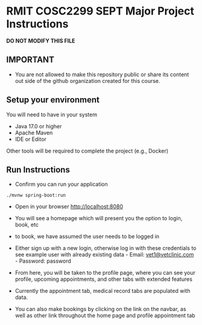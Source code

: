 # RMIT COSC2299 SEPT Major Project Instructions

**DO NOT MODIFY THIS FILE**

## IMPORTANT

- You are not allowed to make this repository public or share its content out side of the github organization created for this course.

## Setup your environment 
You will need to have in your system

- Java 17.0 or higher
- Apache Maven
- IDE or Editor

Other tools will be required to complete the project (e.g., Docker)

## Run Instructions

- Confirm you can run your application 
```shell
./mvnw spring-boot:run
```
- Open in your browser [http://localhost:8080](http://localhost:8080)

- You will see a homepage which will present you the option to login, book, etc

- to book, we have assumed the user needs to be logged in

- Either sign up with a new login, otherwise log in with these credentials to see example user with already existing data
        - Email: vet1@vetclinic.com
        - Password: password
- From here, you will be taken to the profile page, where you can see your profile, upcoming appointments, and other tabs with extended features
- Currently the appointment tab, medical record tabs are populated with data.
- You can also make bookings by clicking on the link on the navbar, as well as other link throughout the home page and profile appointment tab







